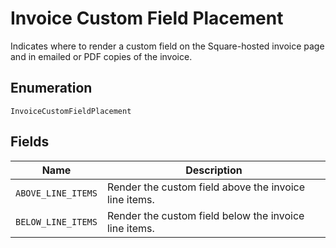 
# Invoice Custom Field Placement

Indicates where to render a custom field on the Square-hosted invoice page and in emailed or PDF
copies of the invoice.

## Enumeration

`InvoiceCustomFieldPlacement`

## Fields

| Name | Description |
|  --- | --- |
| `ABOVE_LINE_ITEMS` | Render the custom field above the invoice line items. |
| `BELOW_LINE_ITEMS` | Render the custom field below the invoice line items. |

